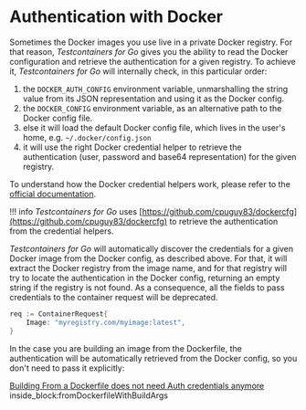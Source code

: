 # Authentication with Docker

Sometimes the Docker images you use live in a private Docker registry. For that reason, _Testcontainers for Go_ gives you the ability to read the Docker configuration
and retrieve the authentication for a given registry. To achieve it, _Testcontainers for Go_ will internally check, in this particular order:
	
1. the `DOCKER_AUTH_CONFIG` environment variable, unmarshalling the string value from its JSON representation and using it as the Docker config.
2. the `DOCKER_CONFIG` environment variable, as an alternative path to the Docker config file.
3. else it will load the default Docker config file, which lives in the user's home, e.g. `~/.docker/config.json`
4. it will use the right Docker credential helper to retrieve the authentication (user, password and base64 representation) for the given registry.

To understand how the Docker credential helpers work, please refer to the [official documentation](https://docs.docker.com/engine/reference/commandline/login/#credential-helpers).

!!! info
	_Testcontainers for Go_ uses [https://github.com/cpuguy83/dockercfg](https://github.com/cpuguy83/dockercfg) to retrieve the authentication from the credential helpers.

_Testcontainers for Go_ will automatically discover the credentials for a given Docker image from the Docker config, as described above. For that, it will extract the Docker registry from the image name, and for that registry will try to locate the authentication in the Docker config, returning an empty string if the registry is not found. As a consequence, all the fields to pass credentials to the container request will be deprecated.

```go
req := ContainerRequest{
	Image: "myregistry.com/myimage:latest",
}
```

In the case you are building an image from the Dockerfile, the authentication will be automatically retrieved from the Docker config, so you don't need to pass it explicitly:

<!--codeinclude-->
[Building From a Dockerfile does not need Auth credentials anymore](../../docker_test.go) inside_block:fromDockerfileWithBuildArgs
<!--/codeinclude-->

